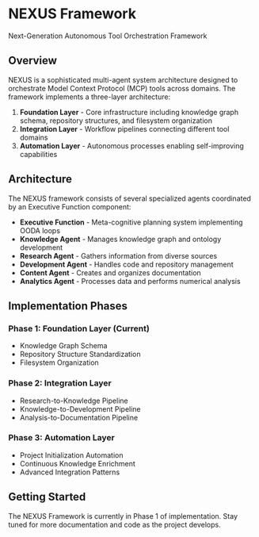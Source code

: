 # NEXUS Framework

Next-Generation Autonomous Tool Orchestration Framework

## Overview

NEXUS is a sophisticated multi-agent system architecture designed to orchestrate Model Context Protocol (MCP) tools across domains. The framework implements a three-layer architecture:

1. **Foundation Layer** - Core infrastructure including knowledge graph schema, repository structures, and filesystem organization
2. **Integration Layer** - Workflow pipelines connecting different tool domains
3. **Automation Layer** - Autonomous processes enabling self-improving capabilities

## Architecture

The NEXUS framework consists of several specialized agents coordinated by an Executive Function component:

- **Executive Function** - Meta-cognitive planning system implementing OODA loops
- **Knowledge Agent** - Manages knowledge graph and ontology development
- **Research Agent** - Gathers information from diverse sources
- **Development Agent** - Handles code and repository management
- **Content Agent** - Creates and organizes documentation
- **Analytics Agent** - Processes data and performs numerical analysis

## Implementation Phases

### Phase 1: Foundation Layer (Current)
- Knowledge Graph Schema
- Repository Structure Standardization
- Filesystem Organization

### Phase 2: Integration Layer
- Research-to-Knowledge Pipeline
- Knowledge-to-Development Pipeline
- Analysis-to-Documentation Pipeline

### Phase 3: Automation Layer
- Project Initialization Automation
- Continuous Knowledge Enrichment
- Advanced Integration Patterns

## Getting Started

The NEXUS Framework is currently in Phase 1 of implementation. Stay tuned for more documentation and code as the project develops.